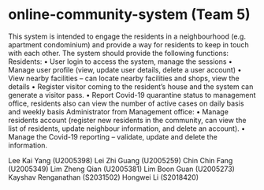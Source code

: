 # online-community-system (Team 5)
This system is intended to engage the residents in a neighbourhood (e.g. apartment condominium) and provide a way for residents to keep in touch with each other. The system should provide the following functions:
Residents:
  • User login to access the system, manage the sessions
  • Manage user profile (view, update user details, delete a user account)
  • View nearby facilities – can locate nearby facilities and shops, view the details
  • Register visitor coming to the resident’s house and the system can generate a visitor pass.
  • Report Covid-19 quarantine status to management office, residents also can view the number of active cases on daily basis and weekly basis Administrator from Management office:
  • Manage residents account (register new residents in the community, can view the list of residents, update neighbour information, and delete an account).
  • Manage the Covid-19 reporting – validate, update and delete the information.


Lee Kai Yang (U2005398)
Lei Zhi Guang (U2005259)
Chin Chin Fang (U2005349)
Lim Zheng Qian (U2005381)
Lim Boon Guan (U2005273)
Kayshav Renganathan (S2031502)
Hongwei Li (S2018420)
